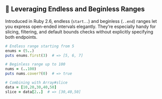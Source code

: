 ## 🔄 Leveraging Endless and Beginless Ranges

Introduced in Ruby 2.6, endless (`start..`) and beginless (`..end`) ranges let you express open-ended intervals elegantly. They’re especially handy for slicing, filtering, and default bounds checks without explicitly specifying both endpoints.

```ruby
# Endless range starting from 5
enums = (5..)
puts enums.first(3)  # => [5, 6, 7]

# Beginless range up to 100
nums = (..100)
puts nums.cover?(0)  # => true

# Combining with Array#slice
data = [10,20,30,40,50]
slice = data[2..]  # => [30,40,50]
```